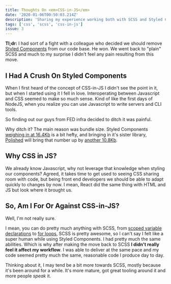 ```yaml
---
title: Thoughts On <em>CSS-in-JS</em>
date: '2020-01-06T00:50:03.214Z'
description: 'Sharing my experience working both with SCSS and Styled Components.'
tags: ['css', 'scss', 'css-in-js']
issue: 3
---
```


**Tl;dr:**
I had sort of a fight with a colleague who decided we should remove [Styled Components](https://github.com/styled-components/styled-components) from our code base. He won. We went back to "plain" SCSS and much to my surprise I didn't feel any pain resulting from this move.

## I Had A Crush On Styled Components

When I first heard of the concept of CSS-in-JS I didn't see the point in it, but when I started using it I fell in love. Interoperating between Javascript and CSS seemed to make so much sense. Kind of like the first days of NodeJS, when you realize you can use Javascript to write servers and CLI tools.

So finding out our guys from FED infra decided to ditch it was painful.

Why ditch it? The main reason was bundle size. Styled Components [weighing in at 16.4Kb](https://bundlephobia.com/result?p=styled-components@4.4.1) is a bit hefty, and bringing in it's sister library, [Polished](https://github.com/styled-components/polished) will bring that number up by [another 10.8Kb](https://bundlephobia.com/result?p=polished@3.4.2).

## Why CSS in JS?

We already know Javascript, why not leverage that knowledge when styling our components? Agreed, it takes time to get used to seeing CSS sharing room with code, but being front end developers we should be able to adapt quickly to changes by now. I mean, React did the same thing with HTML and JS but look where it brought us.

## So, Am I For Or Against CSS-in-JS?

Well, I'm not really sure.

I mean, you can do pretty much anything with SCSS, from [scoped variable declarations](https://sass-lang.com/documentation/variables#scope) to [for loops](https://sass-lang.com/documentation/at-rules/control/for), SCSS is pretty awesome, so I can't say I felt like a super human while using Styled Components. I had pretty much the same abilities. Which is why after making the move back to SCSS **I didn't really feel it affect my workflow**. I was able to deliver at the same pace and my code seemed pretty much the same, reasonable code I produce day to day.

Thinking about it, I may tend be a bit more towards SCSS, mostly because it's been around for a while. It's more mature, got great tooling around it and more people _speak_ it.

